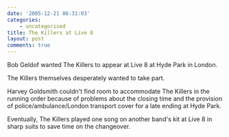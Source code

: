 ```yaml
---
date: '2005-12-21 06:31:03'
categories:
    - uncategorised
title: The Killers at Live 8
layout: post
comments: true
---
```


Bob Geldof wanted The Killers to appear at Live 8 at Hyde Park in
London.

The Killers themselves desperately wanted to take part.

Harvey Goldsmith couldn't find room to accommodate The Killers in the
running order because of problems about the closing time and the
provision of police/ambulance/London transport cover for a late ending
at Hyde Park.

Eventually, The Killers played one song on another band's kit at Live 8
in sharp suits to save time on the changeover.
